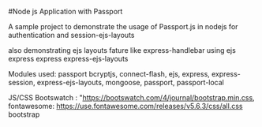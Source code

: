 #Node js Application with Passport


A sample project to demonstrate the usage of Passport.js in nodejs for authentication and session-ejs-layouts

also demonstrating ejs layouts fature like express-handlebar
using ejs express express express-ejs-layouts

Modules used:
passport
bcryptjs,
connect-flash,
ejs,
express,
express-session,
express-ejs-layouts,
mongoose,
passport,
passport-local


JS/CSS
Bootswatch : "https://bootswatch.com/4/journal/bootstrap.min.css,
fontawesome: https://use.fontawesome.com/releases/v5.6.3/css/all.css
bootstrap 

